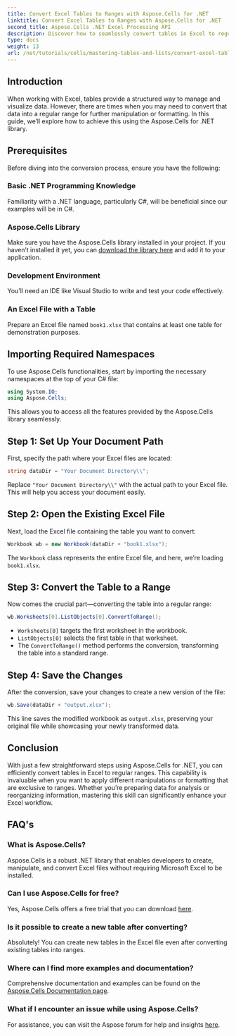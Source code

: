 ```yaml
---
title: Convert Excel Tables to Ranges with Aspose.Cells for .NET
linktitle: Convert Excel Tables to Ranges with Aspose.Cells for .NET
second_title: Aspose.Cells .NET Excel Processing API
description: Discover how to seamlessly convert tables in Excel to regular ranges using the powerful Aspose.Cells for .NET library. This step-by-step guide covers everything from setting up your environment to executing the conversion.
type: docs
weight: 13
url: /net/tutorials/cells/mastering-tables-and-lists/convert-excel-tables-to-range/
---
```

## Introduction

When working with Excel, tables provide a structured way to manage and visualize data. However, there are times when you may need to convert that data into a regular range for further manipulation or formatting. In this guide, we’ll explore how to achieve this using the Aspose.Cells for .NET library.

## Prerequisites
Before diving into the conversion process, ensure you have the following:

### Basic .NET Programming Knowledge
Familiarity with a .NET language, particularly C#, will be beneficial since our examples will be in C#.

### Aspose.Cells Library
Make sure you have the Aspose.Cells library installed in your project. If you haven’t installed it yet, you can [download the library here](https://releases.aspose.com/cells/net/) and add it to your application.

### Development Environment
You’ll need an IDE like Visual Studio to write and test your code effectively.

### An Excel File with a Table
Prepare an Excel file named `book1.xlsx` that contains at least one table for demonstration purposes.

## Importing Required Namespaces
To use Aspose.Cells functionalities, start by importing the necessary namespaces at the top of your C# file:

```csharp
using System.IO;
using Aspose.Cells;
```

This allows you to access all the features provided by the Aspose.Cells library seamlessly.

## Step 1: Set Up Your Document Path
First, specify the path where your Excel files are located:

```csharp
string dataDir = "Your Document Directory\\";
```
Replace `"Your Document Directory\\"` with the actual path to your Excel file. This will help you access your document easily.

## Step 2: Open the Existing Excel File
Next, load the Excel file containing the table you want to convert:

```csharp
Workbook wb = new Workbook(dataDir + "book1.xlsx");
```
The `Workbook` class represents the entire Excel file, and here, we’re loading `book1.xlsx`.

## Step 3: Convert the Table to a Range
Now comes the crucial part—converting the table into a regular range:

```csharp
wb.Worksheets[0].ListObjects[0].ConvertToRange();
```

- `Worksheets[0]` targets the first worksheet in the workbook.
- `ListObjects[0]` selects the first table in that worksheet.
- The `ConvertToRange()` method performs the conversion, transforming the table into a standard range.

## Step 4: Save the Changes
After the conversion, save your changes to create a new version of the file:

```csharp
wb.Save(dataDir + "output.xlsx");
```
This line saves the modified workbook as `output.xlsx`, preserving your original file while showcasing your newly transformed data.

## Conclusion
With just a few straightforward steps using Aspose.Cells for .NET, you can efficiently convert tables in Excel to regular ranges. This capability is invaluable when you want to apply different manipulations or formatting that are exclusive to ranges. Whether you’re preparing data for analysis or reorganizing information, mastering this skill can significantly enhance your Excel workflow.

## FAQ's

### What is Aspose.Cells?
Aspose.Cells is a robust .NET library that enables developers to create, manipulate, and convert Excel files without requiring Microsoft Excel to be installed.

### Can I use Aspose.Cells for free?
Yes, Aspose.Cells offers a free trial that you can download [here](https://releases.aspose.com/cells/net/).

### Is it possible to create a new table after converting?
Absolutely! You can create new tables in the Excel file even after converting existing tables into ranges.

### Where can I find more examples and documentation?
Comprehensive documentation and examples can be found on the [Aspose.Cells Documentation page](https://reference.aspose.com/cells/net/).

### What if I encounter an issue while using Aspose.Cells?
For assistance, you can visit the Aspose forum for help and insights [here](https://forum.aspose.com/c/cells/9).

